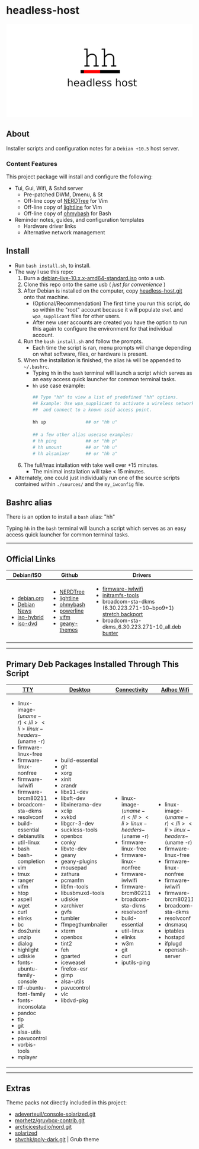 # headless-host
![hh-white.png](home/Images/hh-white.png)
<!--<a href="https://www.debian.org" target="_blank"><img src="https://www.debian.org/logos/openlogo-100.png" height="80"></a>-->

## About

Installer scripts and configuration notes for a ```Debian +10.5``` host server.

### Content Features

This project package will install and configure the following:

* Tui, Gui, Wifi, & Sshd server
  * Pre-patched DWM, Dmenu, & St
  * Off-line copy of [NERDTree](https://github.com/preservim/nerdtree) for Vim
  * Off-line copy of [lightline](https://github.com/itchyny/lightline.vim) for Vim
  * Off-line copy of [ohmybash](https://ohmybash.nntoan.com/) for Bash
* Reminder notes, guides, and configuration templates
  * Hardware driver links
  * Alternative network management

## Install

* Run ```bash install.sh```, to  install.
* The way I use this repo:
  1. Burn a [debian-live-10.x.x-amd64-standard.iso](https://cdimage.debian.org/debian-cd/current-live/amd64/iso-hybrid/debian-live-10.6.0-amd64-standard.iso) onto a usb.
  2. Clone this repo onto the same usb ( *just for convenience* )
  3. After Debian is installed on the computer, copy [headless-host.git](https://github.com/mezcel/headless-host.git) onto that machine.
      * (Optional/Recommendation) The first time you run this script, do so within the "root" account because it will populate ```skel``` and ```wpa_supplicant``` files for other users.
      * After new user accounts are created you have the option to run this again to configure the environment for that individual account.
  4. Run the ```bash install.sh``` and follow the prompts.
      * Each time the script is ran, menu prompts will change depending on what software, files, or hardware is present.
  5. When the installation is finished, the alias ```hh``` will be appended to ```~/.bashrc```.
      * Typing ```hh``` in the ```bash``` terminal will launch a script which serves as an easy access quick launcher for common terminal tasks.
      * ```hh``` use case example:
        ```sh
        ## Type "hh" to view a list of predefined "hh" options.
        ## Example: Use wpa_supplicant to activate a wireless network interface
        ##  and connect to a known ssid access point.

        hh up               ## or "hh u"

        ## a few other alias usecase examples:
        # hh ping           ## or "hh p"
        # hh umount         ## or "hh u"
        # hh alsamixer      ## or "hh a"
        ```
    6. The full/max intallation with take well over +15 minutes.
       * The minimal installation will take < 15 minutes.
* Alternately, one could just individually run one of the source scripts contained within ```./sources/``` and the ```my_iwconfig``` file.

## Bashrc alias

There is an option to install a ```bash``` alias: "hh"

Typing ```hh``` in the ```bash``` terminal will launch a script which serves as an easy access quick launcher for common terminal tasks.

---

## Official Links

| Debian/ISO | Github | Drivers |
|---|---|---|
| <ul><li>[debian.org](https://www.debian.org)</li><li>[Debian News](https://www.debian.org/News/)</li><li>[iso-hybrid](https://cdimage.debian.org/debian-cd/current-live/amd64/iso-hybrid/)</li><li>[iso-dvd](https://cdimage.debian.org/debian-cd/current/amd64/iso-dvd/)</li></ul> | <ul><li>[NERDTree](https://github.com/preservim/nerdtree)</li><li>[lightline](https://github.com/itchyny/lightline.vim)</li><li>[ohmybash](https://ohmybash.nntoan.com/)</li><li>[powerline](https://github.com/powerline/powerline)</li><li>[vifm](https://github.com/vifm)</li><li>[geany-themes](https://github.com/geany/geany-themes)</li></ul> | <ul><li>[firmware-iwlwifi ]( http://ftp.us.debian.org/debian/pool/non-free/f/firmware-nonfree/firmware-iwlwifi_20190114-2_all.deb )</li><li>[initramfs-tools](http://ftp.us.debian.org/debian/pool/main/i/initramfs-tools/initramfs-tools_0.133+deb10u1_all.deb)</li><li>broadcom-sta-dkms (6.30.223.271-10~bpo9+1) [ stretch backport ]( http://ftp.us.debian.org/debian/pool/non-free/b/broadcom-sta/broadcom-sta-dkms_6.30.223.271-10~bpo9+1_all.deb )</li><li>broadcom-sta-dkms_6.30.223.271-10_all.deb [ buster ](http://ftp.us.debian.org/debian/pool/non-free/b/broadcom-sta/broadcom-sta-dkms_6.30.223.271-10_all.deb)</li></ul>|

---

## Primary Deb Packages Installed Through This Script

| [TTY](sources/1.0-Install-Tty-Environment.bash) | [Desktop](sources/2.0-Install-Desktop-Environment.bash) | [Connectivity](sources/3.0-Install-Networking.bash) | [Adhoc Wifi](sources/3.1-Install-Wifi-Adhoc.bash) |
|---|---|---|---|
|<ul><li>linux-image-$(uname -r)</li><li>linux-headers-$(uname -r)</li><li>firmware-linux-free</li><li>firmware-linux-nonfree</li><li>firmware-iwlwifi</li><li>firmware-brcm80211</li><li>broadcom-sta-dkms</li><li>resolvconf</li><li>build-essential</li><li>debianutils</li><li>util-linux</li><li>bash</li><li>bash-completion</li><li>vim</li><li>tmux</li><li>ranger</li><li>vifm</li><li>htop</li><li>aspell</li><li>wget</li><li>curl</li><li>elinks</li><li>bc</li><li>dos2unix</li><li>unzip</li><li>dialog</li><li>highlight</li><li>udiskie</li><li>fonts-ubuntu-family-console</li><li>ttf-ubuntu-font-family</li><li>fonts-inconsolata</li><li>pandoc</li><li>tlp</li><li>git</li><li>alsa-utils</li><li>pavucontrol</li><li>vorbis-tools</li><li>mplayer</li></ul>|<ul><li>build-essential</li><li>git</li><li>xorg</li><li>xinit</li><li>arandr</li><li>libx11-dev</li><li>libxft-dev</li><li>libxinerama-dev</li><li>xclip</li><li>xvkbd</li><li>libgcr-3-dev</li><li>suckless-tools</li><li>openbox</li><li>conky</li><li>libvte-dev</li><li>geany</li><li>geany-plugins</li><li>mousepad</li><li>zathura</li><li>pcmanfm</li><li>libfm-tools</li><li>libusbmuxd-tools</li><li>udiskie</li><li>xarchiver</li><li>gvfs</li><li>tumbler</li><li>ffmpegthumbnailer</li><li>xterm</li><li>openbox</li><li>tint2</li><li>feh</li><li>gparted</li><li>iceweasel</li><li>firefox-esr</li><li>gimp</li><li>alsa-utils</li><li>pavucontrol</li><li>vlc</li><li>libdvd-pkg</li></ul>|<ul><li>linux-image-$(uname -r)</li><li>linux-headers-$(uname -r)</li><li>firmware-linux-free</li><li>firmware-linux-nonfree</li><li>firmware-iwlwifi</li><li>firmware-brcm80211</li><li>broadcom-sta-dkms</li><li>resolvconf</li><li>build-essential</li><li>util-linux</li><li>elinks</li><li>w3m</li><li>git</li><li>curl</li><li>iputils-ping</li></ul>|<ul><li>linux-image-$(uname -r)</li><li>linux-headers-$(uname -r)</li><li>firmware-linux-free</li><li>firmware-linux-nonfree</li><li>firmware-iwlwifi</li><li>firmware-brcm80211</li><li>broadcom-sta-dkms</li><li>resolvconf</li><li>dnsmasq</li><li>iptables</li><li>hostapd</li><li>ifplugd</li><li>openssh-server</li></ul>|

---

## Extras

Theme packs not directly included in this project:

* [adeverteuil/console-solarized.git](https://github.com/adeverteuil/console-solarized.git)
* [morhetz/gruvbox-contrib.git](https://github.com/morhetz/gruvbox-contrib.git)
* [arcticicestudio/nord.git](https://github.com/arcticicestudio/nord)
* [solarized](https://ethanschoonover.com/solarized)
* [shvchk/poly-dark.git](https://github.com/shvchk/poly-dark.git) | Grub theme
